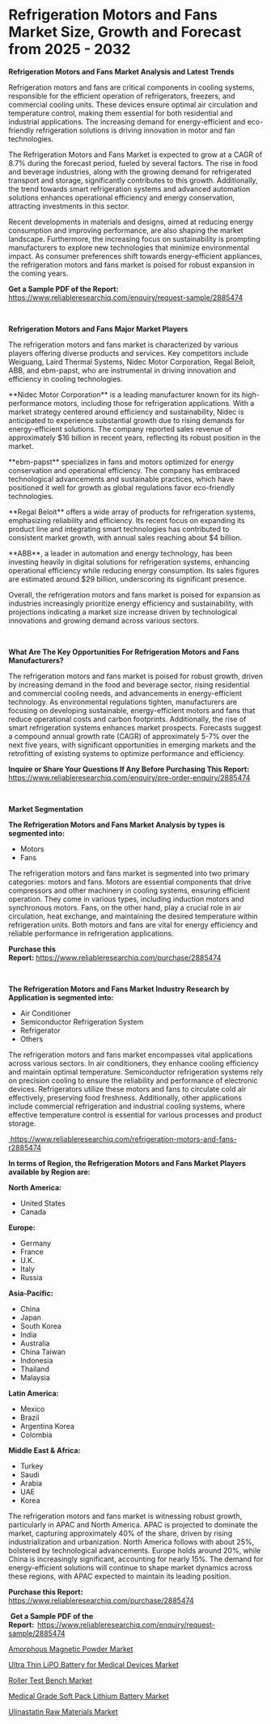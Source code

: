 <p><h1>Refrigeration Motors and Fans Market Size, Growth and Forecast from 2025 - 2032</h1></p><p><strong>Refrigeration Motors and Fans Market Analysis and Latest Trends</strong></p>
<p><p>Refrigeration motors and fans are critical components in cooling systems, responsible for the efficient operation of refrigerators, freezers, and commercial cooling units. These devices ensure optimal air circulation and temperature control, making them essential for both residential and industrial applications. The increasing demand for energy-efficient and eco-friendly refrigeration solutions is driving innovation in motor and fan technologies.</p><p>The Refrigeration Motors and Fans Market is expected to grow at a CAGR of 8.7% during the forecast period, fueled by several factors. The rise in food and beverage industries, along with the growing demand for refrigerated transport and storage, significantly contributes to this growth. Additionally, the trend towards smart refrigeration systems and advanced automation solutions enhances operational efficiency and energy conservation, attracting investments in this sector.</p><p>Recent developments in materials and designs, aimed at reducing energy consumption and improving performance, are also shaping the market landscape. Furthermore, the increasing focus on sustainability is prompting manufacturers to explore new technologies that minimize environmental impact. As consumer preferences shift towards energy-efficient appliances, the refrigeration motors and fans market is poised for robust expansion in the coming years.</p></p>
<p><strong>Get a Sample PDF of the Report:&nbsp;</strong> <a href="https://www.reliableresearchiq.com/enquiry/request-sample/2885474?utm_campaign=1877&utm_medium=2&utm_source=Github&utm_content=ia&utm_term=13032025&utm_id=refrigeration-motors-and-fans">https://www.reliableresearchiq.com/enquiry/request-sample/2885474</a></p>
<p>&nbsp;</p>
<p><strong>Refrigeration Motors and Fans Major Market Players</strong></p>
<p><p>The refrigeration motors and fans market is characterized by various players offering diverse products and services. Key competitors include Weiguang, Laird Thermal Systems, Nidec Motor Corporation, Regal Beloit, ABB, and ebm-papst, who are instrumental in driving innovation and efficiency in cooling technologies.</p><p>**Nidec Motor Corporation** is a leading manufacturer known for its high-performance motors, including those for refrigeration applications. With a market strategy centered around efficiency and sustainability, Nidec is anticipated to experience substantial growth due to rising demands for energy-efficient solutions. The company reported sales revenue of approximately $16 billion in recent years, reflecting its robust position in the market.</p><p>**ebm-papst** specializes in fans and motors optimized for energy conservation and operational efficiency. The company has embraced technological advancements and sustainable practices, which have positioned it well for growth as global regulations favor eco-friendly technologies. </p><p>**Regal Beloit** offers a wide array of products for refrigeration systems, emphasizing reliability and efficiency. Its recent focus on expanding its product line and integrating smart technologies has contributed to consistent market growth, with annual sales reaching about $4 billion.</p><p>**ABB**, a leader in automation and energy technology, has been investing heavily in digital solutions for refrigeration systems, enhancing operational efficiency while reducing energy consumption. Its sales figures are estimated around $29 billion, underscoring its significant presence.</p><p>Overall, the refrigeration motors and fans market is poised for expansion as industries increasingly prioritize energy efficiency and sustainability, with projections indicating a market size increase driven by technological innovations and growing demand across various sectors.</p></p>
<p>&nbsp;</p>
<p><strong>What Are The Key Opportunities For Refrigeration Motors and Fans Manufacturers?</strong></p>
<p><p>The refrigeration motors and fans market is poised for robust growth, driven by increasing demand in the food and beverage sector, rising residential and commercial cooling needs, and advancements in energy-efficient technology. As environmental regulations tighten, manufacturers are focusing on developing sustainable, energy-efficient motors and fans that reduce operational costs and carbon footprints. Additionally, the rise of smart refrigeration systems enhances market prospects. Forecasts suggest a compound annual growth rate (CAGR) of approximately 5-7% over the next five years, with significant opportunities in emerging markets and the retrofitting of existing systems to optimize performance and efficiency.</p></p>
<p><strong>Inquire or Share Your Questions If Any Before Purchasing This Report:</strong> <a href="https://www.reliableresearchiq.com/enquiry/pre-order-enquiry/2885474?utm_campaign=1877&utm_medium=2&utm_source=Github&utm_content=ia&utm_term=13032025&utm_id=refrigeration-motors-and-fans">https://www.reliableresearchiq.com/enquiry/pre-order-enquiry/2885474</a></p>
<p>&nbsp;</p>
<p><strong>Market Segmentation</strong></p>
<p><strong>The Refrigeration Motors and Fans Market Analysis by types is segmented into:</strong></p>
<p><ul><li>Motors</li><li>Fans</li></ul></p>
<p><p>The refrigeration motors and fans market is segmented into two primary categories: motors and fans. Motors are essential components that drive compressors and other machinery in cooling systems, ensuring efficient operation. They come in various types, including induction motors and synchronous motors. Fans, on the other hand, play a crucial role in air circulation, heat exchange, and maintaining the desired temperature within refrigeration units. Both motors and fans are vital for energy efficiency and reliable performance in refrigeration applications.</p></p>
<p><strong>Purchase this Report:&nbsp;</strong><a href="https://www.reliableresearchiq.com/purchase/2885474?utm_campaign=1877&utm_medium=2&utm_source=Github&utm_content=ia&utm_term=13032025&utm_id=refrigeration-motors-and-fans">https://www.reliableresearchiq.com/purchase/2885474</a></p>
<p>&nbsp;</p>
<p><strong>The Refrigeration Motors and Fans Market Industry Research by Application is segmented into:</strong></p>
<p><ul><li>Air Conditioner</li><li>Semiconductor Refrigeration System</li><li>Refrigerator</li><li>Others</li></ul></p>
<p><p>The refrigeration motors and fans market encompasses vital applications across various sectors. In air conditioners, they enhance cooling efficiency and maintain optimal temperature. Semiconductor refrigeration systems rely on precision cooling to ensure the reliability and performance of electronic devices. Refrigerators utilize these motors and fans to circulate cold air effectively, preserving food freshness. Additionally, other applications include commercial refrigeration and industrial cooling systems, where effective temperature control is essential for various processes and product storage.</p></p>
<p><a href="https://www.reliableresearchiq.com/refrigeration-motors-and-fans-r2885474?utm_campaign=1877&utm_medium=2&utm_source=Github&utm_content=ia&utm_term=13032025&utm_id=refrigeration-motors-and-fans">&nbsp;https://www.reliableresearchiq.com/refrigeration-motors-and-fans-r2885474</a></p>
<p><strong>In terms of Region, the Refrigeration Motors and Fans Market Players available by Region are:</strong></p>
<p>
    <p> <strong> North America: </strong>
        <ul>
            <li>United States</li>
            <li>Canada</li>
        </ul>
        </p> 
    <p> <strong> Europe: </strong>
        <ul>
            <li>Germany</li>
            <li>France</li>
            <li>U.K.</li>
            <li>Italy</li>
            <li>Russia</li>
        </ul>
        </p> 
    <p> <strong> Asia-Pacific: </strong>
        <ul>
            <li>China</li>
            <li>Japan</li>
            <li>South Korea</li>
            <li>India</li>
            <li>Australia</li>
            <li>China Taiwan</li>
            <li>Indonesia</li>
            <li>Thailand</li>
            <li>Malaysia</li>
        </ul>
        </p> 
    <p> <strong> Latin America: </strong>
        <ul>
            <li>Mexico</li>
            <li>Brazil</li>
            <li>Argentina Korea</li>
            <li>Colombia</li>
        </ul>
        </p> 
    <p> <strong> Middle East & Africa: </strong>
        <ul>
            <li>Turkey</li>
            <li>Saudi</li>
            <li>Arabia</li>
            <li>UAE</li>
            <li>Korea</li>
        </ul>
    </p>
    </p>
<p><p>The refrigeration motors and fans market is witnessing robust growth, particularly in APAC and North America. APAC is projected to dominate the market, capturing approximately 40% of the share, driven by rising industrialization and urbanization. North America follows with about 25%, bolstered by technological advancements. Europe holds around 20%, while China is increasingly significant, accounting for nearly 15%. The demand for energy-efficient solutions will continue to shape market dynamics across these regions, with APAC expected to maintain its leading position.</p></p>
<p><strong>Purchase this Report: </strong><a href="https://www.reliableresearchiq.com/purchase/2885474?utm_campaign=1877&utm_medium=2&utm_source=Github&utm_content=ia&utm_term=13032025&utm_id=refrigeration-motors-and-fans">https://www.reliableresearchiq.com/purchase/2885474</a></p>
<p>&nbsp;<strong>Get a Sample PDF of the Report:&nbsp;&nbsp;</strong><a href="https://www.reliableresearchiq.com/enquiry/request-sample/2885474?utm_campaign=1877&utm_medium=2&utm_source=Github&utm_content=ia&utm_term=13032025&utm_id=refrigeration-motors-and-fans">https://www.reliableresearchiq.com/enquiry/request-sample/2885474</a></p>
<p><strong></strong></p>
<p><p><a href="https://github.com/kanetaerkid/Market-Research-Report-List-1/blob/main/amorphous-magnetic-powder-market.md?utm_campaign=1877&utm_medium=2&utm_source=Github&utm_content=ia&utm_term=13032025&utm_id=refrigeration-motors-and-fans">Amorphous Magnetic Powder Market</a></p><p><a href="https://github.com/madethkijori/Market-Research-Report-List-1/blob/main/ultra-thin-lipo-battery-for-medical-devices-market.md?utm_campaign=1877&utm_medium=2&utm_source=Github&utm_content=ia&utm_term=13032025&utm_id=refrigeration-motors-and-fans">Ultra Thin LiPO Battery for Medical Devices Market</a></p><p><a href="https://github.com/leoustolja/Market-Research-Report-List-1/blob/main/roller-test-bench-market.md?utm_campaign=1877&utm_medium=2&utm_source=Github&utm_content=ia&utm_term=13032025&utm_id=refrigeration-motors-and-fans">Roller Test Bench Market</a></p><p><a href="https://github.com/ayondaylos/Market-Research-Report-List-1/blob/main/medical-grade-soft-pack-lithium-battery-market.md?utm_campaign=1877&utm_medium=2&utm_source=Github&utm_content=ia&utm_term=13032025&utm_id=refrigeration-motors-and-fans">Medical Grade Soft Pack Lithium Battery Market</a></p><p><a href="https://github.com/bichukapac/Market-Research-Report-List-1/blob/main/ulinastatin-raw-materials-market.md?utm_campaign=1877&utm_medium=2&utm_source=Github&utm_content=ia&utm_term=13032025&utm_id=refrigeration-motors-and-fans">Ulinastatin Raw Materials Market</a></p></p>
